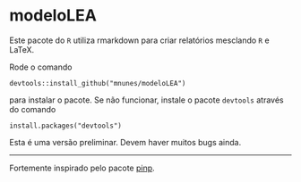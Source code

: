 # modeloLEA

Este pacote do `R` utiliza rmarkdown para criar relatórios mesclando `R` e LaTeX.

Rode o comando

    devtools::install_github("mnunes/modeloLEA")

para instalar o pacote. Se não funcionar, instale o pacote `devtools` através do comando

    install.packages("devtools")

Esta é uma versão preliminar. Devem haver muitos bugs ainda.

<hr>

Fortemente inspirado pelo pacote [pinp](https://github.com/eddelbuettel/pinp). 